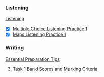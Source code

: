 ### Listening 

[Listening](https://ieltsliz.com/ielts-listening/)

- [x] [Multiple Choice Listening Practice 1](https://ieltsliz.com/ielts-listening-multiple-choice-essential-tips/)
- [x] [Maps Listening Practice 1](https://ieltsliz.com/ielts-map-listening-practice/)

### Writing

[Essential Preparation Tips](https://ieltsliz.com/ielts-writing-task-1-preparation-tips/)

3. Task 1 Band Scores and Marking Criteria.

